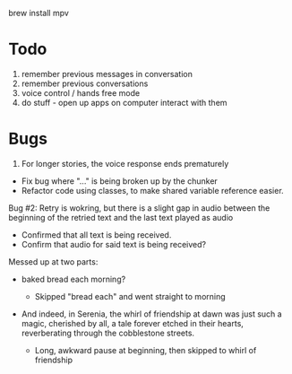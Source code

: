 brew install mpv

# Todo
1. remember previous messages in conversation
2. remember previous conversations
3. voice control / hands free mode
4. do stuff - open up apps on computer interact with them

# Bugs
1. For longer stories, the voice response ends prematurely
  - Fix bug where "..." is being broken up by the chunker
  - Refactor code using classes, to make shared variable reference easier.


Bug #2: Retry is wokring, but there is a slight gap in audio between the beginning of the retried text and the last text played as audio
- Confirmed that all text is being received. 
- Confirm that audio for said text is being received?

Messed up at two parts:
- baked bread each morning?
  - Skipped "bread each" and went straight to morning

- And indeed, in Serenia, the whirl of friendship at dawn was just such a magic, cherished by all, a tale forever etched in their hearts, reverberating through the cobblestone streets.
  - Long, awkward pause at beginning, then skipped to whirl of friendship